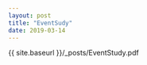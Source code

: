 ```yaml
---
layout: post
title: "EventSudy"
date: 2019-03-14
---
```

{{ site.baseurl }}/_posts/EventStudy.pdf

      
